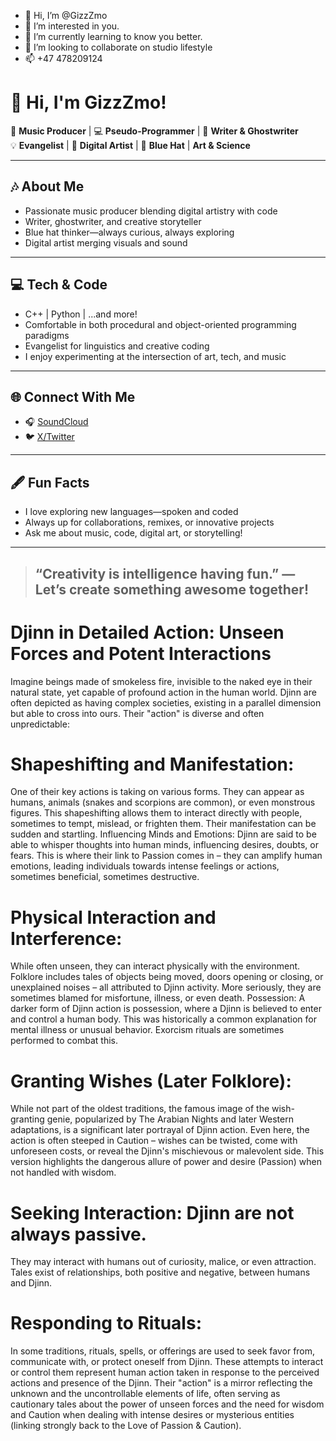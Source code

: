 - 👋 Hi, I’m @GizzZmo
- 👀 I’m interested in you.
- 🌱 I’m currently learning to know you better.
- 💞️ I’m looking to collaborate on studio lifestyle 
- 📫 +47 478209124

<!---
GizzZmo/GizzZmo is a ✨ special ✨ repository because its `README.md` (this file) appears on your GitHub profile.
You can click the Preview link to take a look at your changes.
--->
# 👋 Hi, I'm GizzZmo!

🎹 **Music Producer** | 💻 **Pseudo-Programmer** | 📝 **Writer & Ghostwriter**  
💡 **Evangelist** | 🎨 **Digital Artist** | 🎩 **Blue Hat** | **Art & Science**

---

## 🎶 About Me

- Passionate music producer blending digital artistry with code  
- Writer, ghostwriter, and creative storyteller  
- Blue hat thinker—always curious, always exploring  
- Digital artist merging visuals and sound

---

## 💻 Tech & Code

- C++ | Python | ...and more!
- Comfortable in both procedural and object-oriented programming paradigms
- Evangelist for linguistics and creative coding  
- I enjoy experimenting at the intersection of art, tech, and music

---

## 🌐 Connect With Me

- 🎧 [SoundCloud](https://soundcloud.com/jon-wing-chung-lee)
- 🐦 [X/Twitter](https://x.com/Jon_Arve)

---

## 🖋️ Fun Facts

- I love exploring new languages—spoken and coded
- Always up for collaborations, remixes, or innovative projects
- Ask me about music, code, digital art, or storytelling!

---

> ## “Creativity is intelligence having fun.” — Let’s create something awesome together!


# Djinn in Detailed Action: Unseen Forces and Potent Interactions
Imagine beings made of smokeless fire, invisible to the naked eye in their natural state, yet capable of profound action in the human world. Djinn are often depicted as having complex societies, existing in a parallel dimension but able to cross into ours. Their "action" is diverse and often unpredictable:

# Shapeshifting and Manifestation: 
One of their key actions is taking on various forms. 
They can appear as humans, animals (snakes and scorpions are common), or even monstrous figures. This shapeshifting allows them to interact directly with people, sometimes to tempt, mislead, or frighten them. Their manifestation can be sudden and startling.
Influencing Minds and Emotions: Djinn are said to be able to whisper thoughts into human minds, influencing desires, doubts, or fears. This is where their link to Passion comes in – they can amplify human emotions, leading individuals towards intense feelings or actions, sometimes beneficial, sometimes destructive.

# Physical Interaction and Interference: 
While often unseen, they can interact physically with the environment. 
Folklore includes tales of objects being moved, doors opening or closing, or unexplained noises – all attributed to Djinn activity. More seriously, they are sometimes blamed for misfortune, illness, or even death.
Possession: A darker form of Djinn action is possession, where a Djinn is believed to enter and control a human body. This was historically a common explanation for mental illness or unusual behavior. Exorcism rituals are sometimes performed to combat this.

# Granting Wishes (Later Folklore):
While not part of the oldest traditions, the famous image of the wish-granting genie, popularized by The Arabian Nights and later Western adaptations, is a significant later portrayal of Djinn action. Even here, the action is often steeped in Caution – wishes can be twisted, come with unforeseen costs, or reveal the Djinn's mischievous or malevolent side. This version highlights the dangerous allure of power and desire (Passion) when not handled with wisdom.

# Seeking Interaction: Djinn are not always passive. 
They may interact with humans out of curiosity, malice, or even attraction. Tales exist of relationships, both positive and negative, between humans and Djinn.

# Responding to Rituals: 
In some traditions, rituals, spells, or offerings are used to seek favor from, communicate with, or protect oneself from Djinn. 
These attempts to interact or control them represent human action taken in response to the perceived actions and presence of the Djinn.
Their "action" is a mirror reflecting the unknown and the uncontrollable elements of life, often serving as cautionary tales about the power of unseen forces and the need for wisdom and Caution when dealing with intense desires or mysterious entities (linking strongly back to the Love of Passion & Caution).
